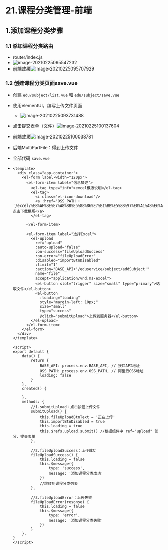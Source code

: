 # 21.课程分类管理-前端

## 1.添加课程分类步骤

### 1.1 添加课程分类路由

* router/index.js
* ![image-20210225095547232](https://raw.githubusercontent.com/TWDH/Leetcode-From-Zero/pictures/img/image-20210225095547232.png)
* 前端效果![image-20210225095707929](https://raw.githubusercontent.com/TWDH/Leetcode-From-Zero/pictures/img/image-20210225095707929.png)

### 1.2 创建课程分类页面save.vue

* 创建 `edu/subject/list.vue` 和 `edu/subject/save.vue`
* 使用elementUI，编写上传文件页面
  
  * ![image-20210225093731488](https://raw.githubusercontent.com/TWDH/Leetcode-From-Zero/pictures/img/image-20210225093731488.png)
* 点击提交表单（文件）![image-20210225100137604](https://raw.githubusercontent.com/TWDH/Leetcode-From-Zero/pictures/img/image-20210225100137604.png)
* 前端效果![image-20210225100038781](https://raw.githubusercontent.com/TWDH/Leetcode-From-Zero/pictures/img/image-20210225100038781.png)

* 后端MultiPartFile：得到上传文件

* 全部代码 `save.vue`

* ```vue
  <template>
    <div class="app-container">
      <el-form label-width="120px">
        <el-form-item label="信息描述">
          <el-tag type="info">excel模版说明</el-tag>
          <el-tag>
            <i class="el-icon-download"/>
            <a :href="OSS_PATH + '/excel/%E8%AF%BE%E7%A8%8B%E5%88%86%E7%B1%BB%E5%88%97%E8%A1%A8%E6%A8%A1%E6%9D%BF.xls'">点击下载模版</a>
          </el-tag>
  
        </el-form-item>
  
        <el-form-item label="选择Excel">
          <el-upload
            ref="upload" 
            :auto-upload="false"
            :on-success="fileUploadSuccess"
            :on-error="fileUploadError"
            :disabled="importBtnDisabled"
            :limit="1"
            :action="BASE_API+'/eduservice/subject/addSubject'"
            name="file"
            accept="application/vnd.ms-excel">
            <el-button slot="trigger" size="small" type="primary">选取文件</el-button>
            <el-button
              :loading="loading"
              style="margin-left: 10px;"
              size="small"
              type="success"
              @click="submitUpload">上传到服务器</el-button>
          </el-upload>
        </el-form-item>
      </el-form>
    </div>
  </template>
  
  <script>
  export default {
      data() {
          return {
              BASE_API: process.env.BASE_API, // 接口API地址
              OSS_PATH: process.env.OSS_PATH, // 阿里云OSS地址
              loading: false
          }
      },
      created() {
          
      },
      methods: {
          //1.submitUpload：点击按钮上传文件
          submitUpload() {
              this.fileUploadBtnText = '正在上传'
              this.importBtnDisabled = true
              this.loading = true
              this.$refs.upload.submit() //根据组件中 ref="upload" 部分，提交表单
          },
  
          //2.fileUploadSuccess：上传成功
          fileUploadSuccess() {
              this.loading = false
              this.$message({
                  type: 'success',
                  message: '添加课程分类成功'
              })
              //跳转到课程分类列表
          },
  
          //3.fileUploadError：上传失败
          fileUploadError(resonse) {
              this.loading = false
              this.$message({
                  type: 'error',
                  message: '添加课程分类失败'
              })
          }
      },
  }
  </script>
  ```
